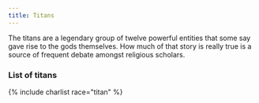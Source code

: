 ```yaml
---
title: Titans
---
```


The titans are a legendary group of twelve powerful entities that some say gave rise to the gods themselves. How much of that story is really true is a source of frequent debate amongst religious scholars.

### List of titans

{% include charlist race="titan" %}
